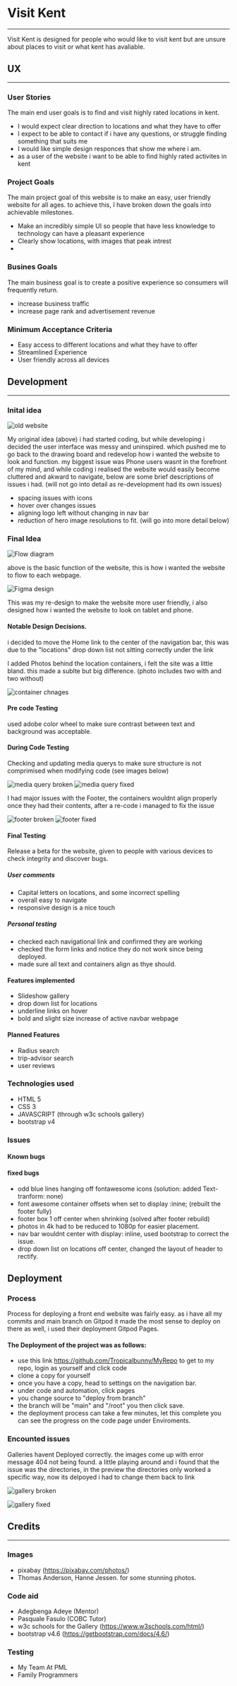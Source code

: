 # Visit Kent

---

Visit Kent is designed for people who would like to visit kent but are unsure about places to visit or what kent has avaliable.

## UX

---

### User Stories

The main end user goals is to find and visit highly rated locations in kent.

- I would expect clear direction to locations and what they have to offer
- I expect to be able to contact if i have any questions, or struggle finding something that suits me
- I would like simple design responces that show me where i am.
- as a user of the website i want to be able to find highly rated activites in kent

### Project Goals

The main project goal of this website is to make an easy, user friendly website for all ages. to achieve this, I have broken down the goals into achievable milestones.

- Make an incredibly simple UI so people that have less knowledge to technology can have a pleasant experience
- Clearly show locations, with images that peak intrest
-

### Busines Goals

The main business goal is to create a positive experience so consumers will frequently return.

- increase business traffic
- increase page rank and advertisement revenue

### Minimum Acceptance Criteria

- Easy access to different locations and what they have to offer
- Streamlined Experience
- User friendly across all devices

## Development

---

### Inital idea

![old website](assets/Readme-assets/oldwebsite.jpg "oldwebsite")

My original idea (above) i had started coding, but while developing i decided the user interface was messy and uninspired. which pushed me to go back to the drawing board and redevelop how i wanted the website to look and function. my biggest issue was Phone users wasnt in the forefront of my mind, and while coding i realised the website would easily become cluttered and akward to navigate, below are some brief descriptions of issues i had. (will not go into detail as re-development had its own issues)

- spacing issues with icons
- hover over changes issues
- aligning logo left without changing in nav bar
- reduction of hero image resolutions to fit. (will go into more detail below)

### Final Idea

![Flow diagram](assets/Readme-assets/FlowDiag.PNG "Flowdiag")

above is the basic function of the website, this is how i wanted the website to flow to each webpage.

![Figma design](assets/Readme-assets/Figma.PNG "Figma")

This was my re-design to make the website more user friendly, i also designed how i wanted the website to look on tablet and phone.

#### Notable Design Decisions.

i decided to move the Home link to the center of the navigation bar, this was due to the "locations" drop down list not sitting correctly under the link

I added Photos behind the location containers, i felt the site was a little bland. this made a sublte but big difference. (photo includes two with and two without)

![container chnages](assets/Readme-assets/Notable-change-containers.PNG "containerchanges")

####  Pre code Testing

used adobe color wheel to make sure contrast between text and background was acceptable.

#### During Code Testing

Checking and updating media querys to make sure structure is not comprimised when modifying code (see images below)

![media query broken](assets/Readme-assets/Checking-media-quieries-broken.PNG "brokenquery")
![media query fixed](assets/Readme-assets/Checking-media-quieries-fixed.PNG "fixedquery")

I had major issues with the Footer, the containers wouldnt align properly once they had their contents, after a re-code i managed to fix the issue

![footer broken](assets/Readme-assets/broken-footer.png "brokenfooter")
![footer fixed](assets/Readme-assets/Fixed-Footer.PNG "fixedfooter")

#### Final Testing

Release a beta for the website, given to people with various devices to check integrity and discover bugs.

##### User comments

* Capital letters on locations, and some incorrect spelling
* overall easy to navigate
* responsive design is a nice touch 

##### Personal testing
* checked each navigational link and confirmed they are working
* checked the form links and notice they do not work since being deployed.
* made sure all text and containers align as thye should.


#### Features implemented

* Slideshow gallery
* drop down list for locations
* underline links on hover
* bold and slight size increase of active navbar webpage

#### Planned Features

* Radius search
* trip-advisor search
* user reviews

### Technologies used

* HTML 5
* CSS 3
* JAVASCRIPT (through w3c schools gallery)
* bootstrap v4

### Issues

#### Known bugs

#### fixed bugs

* odd blue lines hanging off fontawesome icons (solution: added Text-tranform: none)
* font awesome container offsets when set to display :inine; (rebuilt the footer fully)
* footer box 1 off center when shrinking (solved after footer rebuild)
* photos in 4k had to be reduced to 1080p for easier placement.
* nav bar wouldnt center with display: inline, used bootstrap to correct the issue.
* drop down list on locations off center, changed the layout of header to rectify.

## Deployment
### Process

Process for deploying a front end website was fairly easy. as i have all my commits and main branch on Gitpod it made the most sense to deploy on there as well, i used their deployment Gitpod Pages.

#### The Deployment of the project was as follows:

* use this link https://github.com/Tropicalbunny/MyRepo to get to my repo, login as yourself and click code
* clone a copy for yourself
* once you have a copy, head to settings on the navigation bar.
* under code and automation, click pages
* you change source to "deploy from branch" 
* the branch will be "main" and "/root" you then click save.
* the deployment process can take a few minutes, let this complete you can see the progress on the code page under Enviroments.

###  Encounted issues 

Galleries havent Deployed correctly. the images come up with error message 404 not being found. a little playing around and i found that the issue was the directories, in the preview the directories only worked a specific way, now its delpoyed i had to change them back to link

![gallery broken](assets/Readme-assets/gallery-deployment-issue1.PNG "broken gallery")

![gallery fixed](assets/Readme-assets/gallery-deployment-fixed.PNG "fixed gallery")

## Credits

---

### Images
* pixabay (https://pixabay.com/photos/)
* Thomas Anderson, Hanne Jessen. for some stunning photos.

### Code aid
* Adegbenga Adeye (Mentor)
* Pasquale Fasulo (COBC Tutor)
* w3c schools for the Gallery (https://www.w3schools.com/html/)
* bootstrap v4.6 (https://getbootstrap.com/docs/4.6/)

### Testing

* My Team At PML
* Family Programmers
